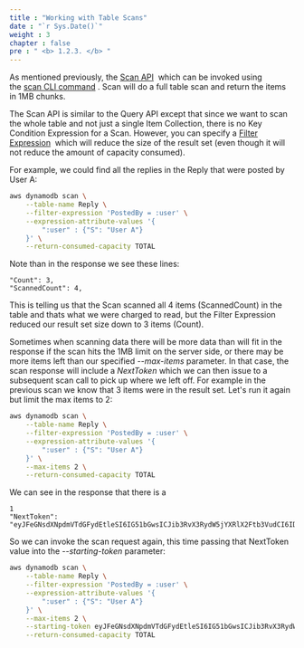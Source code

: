 ```yaml
---
title : "Working with Table Scans"
date : "`r Sys.Date()`"
weight : 3
chapter : false
pre : " <b> 1.2.3. </b> "
---
```


As mentioned previously, the [Scan API](https://docs.aws.amazon.com/amazondynamodb/latest/APIReference/API_Scan.html)  which can be invoked using the [scan CLI command](https://docs.aws.amazon.com/cli/latest/reference/dynamodb/scan.html) . Scan will do a full table scan and return the items in 1MB chunks.

The Scan API is similar to the Query API except that since we want to scan the whole table and not just a single Item Collection, there is no Key Condition Expression for a Scan. However, you can specify a [Filter Expression](https://docs.aws.amazon.com/amazondynamodb/latest/developerguide/Scan.html#Scan.FilterExpression)  which will reduce the size of the result set (even though it will not reduce the amount of capacity consumed).

For example, we could find all the replies in the Reply that were posted by User A:

```bash
aws dynamodb scan \
    --table-name Reply \
    --filter-expression 'PostedBy = :user' \
    --expression-attribute-values '{
        ":user" : {"S": "User A"}
    }' \
    --return-consumed-capacity TOTAL
```

Note than in the response we see these lines:

```
"Count": 3,
"ScannedCount": 4,
```

This is telling us that the Scan scanned all 4 items (ScannedCount) in the table and thats what we were charged to read, but the Filter Expression reduced our result set size down to 3 items (Count).

Sometimes when scanning data there will be more data than will fit in the response if the scan hits the 1MB limit on the server side, or there may be more items left than our specified _--max-items_ parameter. In that case, the scan response will include a _NextToken_ which we can then issue to a subsequent scan call to pick up where we left off. For example in the previous scan we know that 3 items were in the result set. Let's run it again but limit the max items to 2:

```bash
aws dynamodb scan \
    --table-name Reply \
    --filter-expression 'PostedBy = :user' \
    --expression-attribute-values '{
        ":user" : {"S": "User A"}
    }' \
    --max-items 2 \
    --return-consumed-capacity TOTAL
```

We can see in the response that there is a

```text
1
"NextToken": "eyJFeGNsdXNpdmVTdGFydEtleSI6IG51bGwsICJib3RvX3RydW5jYXRlX2Ftb3VudCI6IDJ9"
```

So we can invoke the scan request again, this time passing that NextToken value into the _--starting-token_ parameter:

```bash
aws dynamodb scan \
    --table-name Reply \
    --filter-expression 'PostedBy = :user' \
    --expression-attribute-values '{
        ":user" : {"S": "User A"}
    }' \
    --max-items 2 \
    --starting-token eyJFeGNsdXNpdmVTdGFydEtleSI6IG51bGwsICJib3RvX3RydW5jYXRlX2Ftb3VudCI6IDJ9 \
    --return-consumed-capacity TOTAL
```

